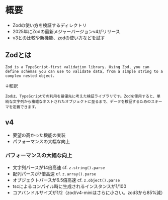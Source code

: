 # 概要

- Zodの使い方を検証するディレクトリ
- 2025年にZodの最新メジャーバージョンv4がリリース
- v3との比較や新機能、zodの使い方などを試す

## Zodとは

```
Zod is a TypeScript-first validation library. Using Zod, you can define schemas you can use to validate data, from a simple string to a complex nested object.
```

↓和訳
```
Zodは、TypeScriptでの利用を最優先に考えた検証ライブラリです。Zodを使用すると、単純な文字列から複雑なネストされたオブジェクトに至るまで、データを検証するためのスキーマを定義できます。
```

## v4

- 要望の高かった機能の実装
- パフォーマンスの大幅な向上

### パフォーマンスの大幅な向上

- 文字列パースが14倍高速 cf. `z.string().parse`
- 配列パースが7倍高速 cf. `z.array().parse`
- オブジェクトパースが6.5倍高速 cf. `z.object().parse`
- tscによるコンパイル時に生成されるインスタンスが1/100
- コアバンドルサイズが1/2（zod/v4-miniはさらに小さい。zod3から85%減）